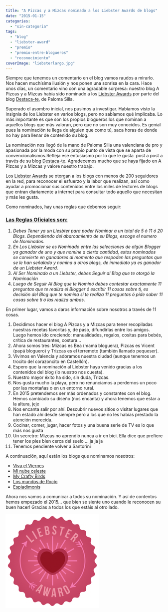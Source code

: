 ```yaml
---
title: "A Pizcas y a Mizcas nominado a los Liebster Awards de blogs"
date: "2015-01-15"
categories:
  - "sin-categoria"
tags:
  - "blog"
  - "liebster-award"
  - "premio"
  - "premio-entre-blogueros"
  - "reconocimiento"
coverImage: "liebsterlargo.jpg"
---
```


Siempre que tenemos un comentario en el blog vamos raudos a mirarlo. Nos hacen muchísima ilusión y nos ponen una sonrisa en la cara. Hace unos días, un comentario vino con una agradable sorpresa: nuestro blog A Pizcas y a Mizcas había sido nominado a los [Liebster Awards](http://liebsterawards.blogspot.com.es/ "Página oficial de Liebster Award") por parte del blog [Destaca-te](http://palomasilla.com/ "Destaca-te"), de Paloma Silla.

Superado el asombro inicial, nos pusimos a investigar. Habíamos visto la insignia de los Liebster en varios blogs, pero no sabíamos qué implicaba. Lo más importante es que son los propios blogueros los que nominan a aquellos blogs que más valoran, pero que no son muy conocidos. Es genial pues la nominación te llega de alguien que como tú, saca horas de donde no hay para llenar de contenido su blog.

La nominación nos llegó de la mano de Paloma Silla una valenciana de pro y apasionada por la moda con su propio punto de vista que se aparta de convencionalismos.Refleja ese entusiasmo por lo que le gusta  post a post a través de su blog [Destaca-te](http://palomasilla.com/ "Destaca-te"). Agradecemos mucho que se haya fijado en A Pizcas y a Mizcas y valore nuestro trabajo.

Los [Liebster Awards](http://liebsterawards.blogspot.com.es/ "Página oficial de Liebster Award") se otorgan a los blogs con menos de 200 seguidores en la red, para reconocer el esfuerzo y la labor que realizan, así como ayudar a promocionar sus contenidos entre los miles de lectores de blogs que entran diariamente a internet para consultar todo aquello que necesitan y más les gusta.

Como nominados, hay unas reglas que debemos seguir:

### [Las Reglas Oficiales son:](http://liebsterawards.blogspot.com.es/p/reglas.html "Reglas oficiales Liebster Awards")

1.  _Debes Tener ya un Liesbter para poder Nominar a un total de 5 ó 11 ó 20 Blogs._ _Dependiendo del abarcamiento de su Blogs, escoge el numero de Nominados._
2.  _En Los Liebster se es Nominado entre las selecciones de algún Blogger ya ganador de uno y que nomine a cierta cantidad, estos nominados se convierte en ganadores al momento que respoden las preguntas que se le han señalado y nomina a otros blogs, de inmediato ya es ganador de un Liebster Award._
3.  _Al Ser Nominado a un Liebster, debes Seguir al Blog que te otorgó la Nominación_
4.  _Luego de Seguir Al Blog que te Nominó debes contestar exactamente 11 preguntas que te realiza el Blogger ó escribir 11 cosas sobre ti, es decisión del Blog que te nomina si te realiza 11 preguntas ó pide saber 11 cosas sobre ti ó las realiza ambas._

En primer lugar, vamos a daros información sobre nosotros a través de 11 cosas.

1.  Decidimos hacer el blog A Pizcas y a Mizcas para tener recopiladas nuestras recetas favoritas y, de paso, difundirlas entre los amigos. Luego hemos ido creciendo: manualidades, regalos, cositas para bebés, crítica de restaurantes, costura...
2.  Ahora somos tres: Mizcas es Bea (mamá bloguera), Pizcas es Vicent (papá bloguero) y Trizcas es el terremoto (también llamado pequeser).
3.  Vivimos en Valencia y adoramos nuestra ciudad (aunque tenemos un trocito del corazoncito en Castellón).
4.  Espero que la nominación al Liebster haya venido gracias a los contenidos del blog (lo nuestro nos cuesta).
5.  Nuestro mayor éxito ha sido, sin duda, Trizcas.
6.  Nos gusta mucho la playa, pero no renunciamos a perdernos un poco por las montañas o en un entorno rural.
7.  En 2015 pretendemos ser más ordenados y constantes con el blog. Hemos cambiado su diseño (nos encanta) y ahora tenemos que estar a la altura, jeje
8.  Nos encanta salir por ahí. Descubrir nuevos sitios o visitar lugares que han estado ahí desde siempre pero a los que no les habías prestado la atención merecida.
9.  Cocinar, comer, jugar, hacer fotos y una buena serie de TV es lo que más nos gusta
10. Un secretro: Mizcas no aprendió nunca a ir en bici. Ella dice que prefiere tener los pies bien cerca del suelo ... ja ja ja
11. Tenemos pendiente volver a Santorini

A continuación, aquí están los blogs que nominamos nosotros:

- [Viva el Viernes](http://vivaelviernes.com/)
- [Mi nube celeste](http://minubeceleste.blogspot.com.es/)
- [My Crafty Birds](http://www.mycraftybirds.com/blog/)
- [Los mundos de Rocío](http://losmundosdemariroci.blogspot.com.es/)
- [Espiadimonis](http://tati-ayala.blogspot.com.es/)

Ahora nos vamos a comunicar a todos su nominación. Y así de contentos hemos empezado el 2015... que bien se siente uno cuando le reconocen su buen hacer! Gracias a todos los que estáís al otro lado.

![liebsterblogaward](images/liebsterblogaward-300x300.png)
